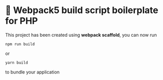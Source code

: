 # 🚀 Webpack5 build script boilerplate for PHP 

This project has been created using **webpack scaffold**, you can now run

```
npm run build
```

or

```
yarn build
```

to bundle your application
